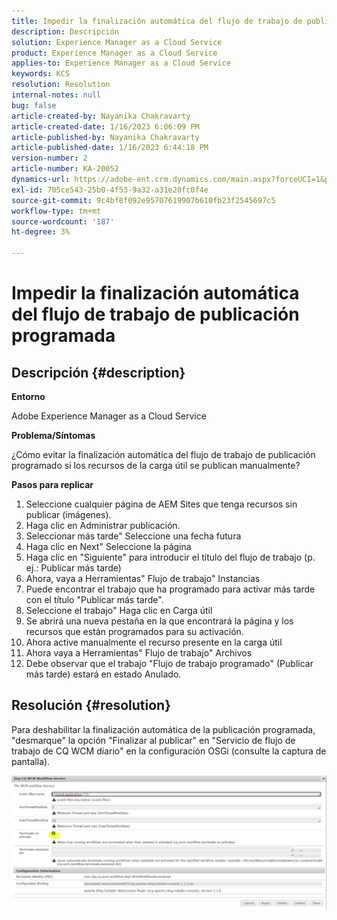 ```yaml
---
title: Impedir la finalización automática del flujo de trabajo de publicación programada
description: Descripción
solution: Experience Manager as a Cloud Service
product: Experience Manager as a Cloud Service
applies-to: Experience Manager as a Cloud Service
keywords: KCS
resolution: Resolution
internal-notes: null
bug: false
article-created-by: Nayanika Chakravarty
article-created-date: 1/16/2023 6:06:09 PM
article-published-by: Nayanika Chakravarty
article-published-date: 1/16/2023 6:44:18 PM
version-number: 2
article-number: KA-20052
dynamics-url: https://adobe-ent.crm.dynamics.com/main.aspx?forceUCI=1&pagetype=entityrecord&etn=knowledgearticle&id=d9c58173-c895-ed11-aad1-6045bd006149
exl-id: 705ce543-25b0-4f53-9a32-a31e20fc0f4e
source-git-commit: 9c4bf8f092e95707619907b610fb23f2545697c5
workflow-type: tm+mt
source-wordcount: '187'
ht-degree: 3%

---
```


# Impedir la finalización automática del flujo de trabajo de publicación programada

## Descripción {#description}


<b>Entorno</b>

Adobe Experience Manager as a Cloud Service

<b>Problema/Síntomas</b>

¿Cómo evitar la finalización automática del flujo de trabajo de publicación programado si los recursos de la carga útil se publican manualmente?

<b>Pasos para replicar</b>

1. Seleccione cualquier página de AEM Sites que tenga recursos sin publicar (imágenes).
2. Haga clic en Administrar publicación.
3. Seleccionar más tarde&quot; Seleccione una fecha futura
4. Haga clic en Next&quot; Seleccione la página
5. Haga clic en &quot;Siguiente&quot; para introducir el título del flujo de trabajo (p. ej.: Publicar más tarde)
6. Ahora, vaya a Herramientas&quot; Flujo de trabajo&quot; Instancias
7. Puede encontrar el trabajo que ha programado para activar más tarde con el título &quot;Publicar más tarde&quot;.
8. Seleccione el trabajo&quot; Haga clic en Carga útil
9. Se abrirá una nueva pestaña en la que encontrará la página y los recursos que están programados para su activación.
10. Ahora active manualmente el recurso presente en la carga útil
11. Ahora vaya a Herramientas&quot; Flujo de trabajo&quot; Archivos
12. Debe observar que el trabajo &quot;Flujo de trabajo programado&quot; (Publicar más tarde) estará en estado Anulado.



## Resolución {#resolution}


Para deshabilitar la finalización automática de la publicación programada, &quot;desmarque&quot; la opción &quot;Finalizar al publicar&quot; en &quot;Servicio de flujo de trabajo de CQ WCM diario&quot; en la configuración OSGi (consulte la captura de pantalla).

![](assets/d1e5b094-d901-ed11-82e4-00224809fe22.png)
